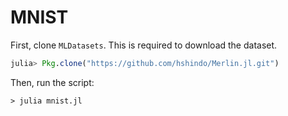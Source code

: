# MNIST
First, clone `MLDatasets`. This is required to download the dataset.
```julia
julia> Pkg.clone("https://github.com/hshindo/Merlin.jl.git")
```

Then, run the script:
```
> julia mnist.jl
```
